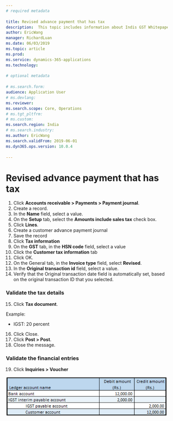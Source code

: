 ```yaml
---
# required metadata

title: Revised advance payment that has tax
description:  This topic includes information about Indis GST Whitepaper in Microsoft Dynamics 365 for Finance and Operations.
author: EricWang
manager: RichardLuan
ms.date: 06/03/2019
ms.topic: article
ms.prod: 
ms.service: dynamics-365-applications
ms.technology: 

# optional metadata

# ms.search.form: 
audience: Application User
# ms.devlang: 
ms.reviewer: 
ms.search.scope: Core, Operations
# ms.tgt_pltfrm: 
# ms.custom: 
ms.search.region: India
# ms.search.industry: 
ms.author: EricWang
ms.search.validFrom: 2019-06-01
ms.dyn365.ops.version: 10.0.4

---
```


# Revised advance payment that has tax

1. Click **Accounts receivable > Payments > Payment journal**.
2. Create a record.
3. In the **Name** field, select a value.
4. On the **Setup** tab, select the **Amounts include sales tax** check box.
5. Click **Lines**.
6. Create a customer advance payment journal
7. Save the record
8. Click **Tax information**
9. On the **GST** tab, in the **HSN code** field, select a value
10. Click the **Customer tax information** tab
11. Click OK.
12. On the General tab, in the **Invoice type** field, select **Revised**.
13. In the **Original transaction id** field, select a value.
14. Verify that the Original transaction date field is automatically set, based on the original transaction ID that you selected.

### Validate the tax details

15. Click **Tax document**.

Example:

- IGST: 20 percent

16. Click Close.
17. Click **Post > Post**.
18. Close the message.

### Validate the financial entries

19. Click **Inquiries > Voucher**

![](media/Annotation-2019-05-21-132745.png)



